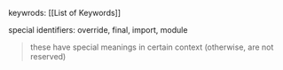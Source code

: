 keywrods: [[List of Keywords]]

special identifiers: override, final, import, module
>	these have special meanings in certain context (otherwise, are not reserved)

